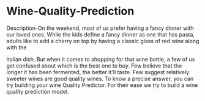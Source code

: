 # Wine-Quality-Prediction
Description-On the weekend, most of us prefer having a fancy dinner with our loved ones. While the kids define a fancy dinner as one that has pasta, adults like to add a cherry on top by having a classic glass of red wine along with the

Italian dish. But when it comes to shopping for that wine bottle, a few of us get confused about which is the best one to buy. Few believe that the longer it has been fermented, the better it'll taste. Few suggest relatively sweeter wines are good quality wines. To know a precise answer, you can try building your wine Quality Predictor. For their ease we try to build a wine quality prediction model.
